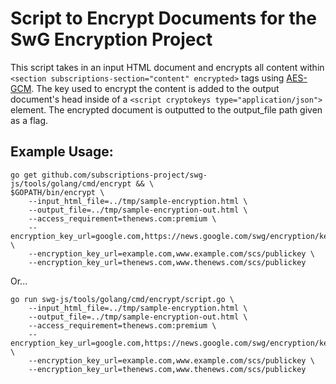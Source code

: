# Script to Encrypt Documents for the SwG Encryption Project

This script takes in an input HTML document and encrypts
all content within ```<section subscriptions-section="content" encrypted>```
tags using [AES-GCM](https://en.wikipedia.org/wiki/Galois/Counter_Mode). 
The key used to encrypt the content is added
to the output document's head inside of a
```<script cryptokeys type="application/json">``` element. The encrypted
document is outputted to the output_file path given as a flag.

## Example Usage:

```
go get github.com/subscriptions-project/swg-js/tools/golang/cmd/encrypt && \
$GOPATH/bin/encrypt \
    --input_html_file=../tmp/sample-encryption.html \
	--output_file=../tmp/sample-encryption-out.html \
	--access_requirement=thenews.com:premium \
    --encryption_key_url=google.com,https://news.google.com/swg/encryption/keys/{dev|prod}/tink/public_key \
	--encryption_key_url=example.com,www.example.com/scs/publickey \
    --encryption_key_url=thenews.com,www.thenews.com/scs/publickey
```
    
Or...

```
go run swg-js/tools/golang/cmd/encrypt/script.go \
	--input_html_file=../tmp/sample-encryption.html \
	--output_file=../tmp/sample-encryption-out.html \
	--access_requirement=thenews.com:premium \
    --encryption_key_url=google.com,https://news.google.com/swg/encryption/keys/{dev|prod}/tink/public_key \
	--encryption_key_url=example.com,www.example.com/scs/publickey \
	--encryption_key_url=thenews.com,www.thenews.com/scs/publickey
```